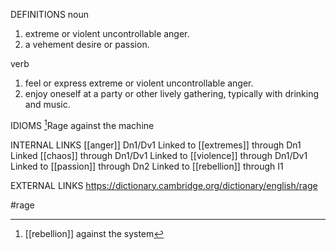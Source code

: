 DEFINITIONS
noun
1. extreme or violent uncontrollable anger.
2. a vehement desire or passion.

verb
1. feel or express extreme or violent uncontrollable anger.
2. enjoy oneself at a party or other lively gathering, typically with drinking and music.

IDIOMS
[^1]Rage against the machine

INTERNAL LINKS
[[anger]] Dn1/Dv1
Linked to [[extremes]] through Dn1
Linked [[chaos]] through Dn1/Dv1
Linked to [[violence]] through Dn1/Dv1
Linked to [[passion]] through Dn2
Linked to [[rebellion]] through I1

EXTERNAL LINKS
https://dictionary.cambridge.org/dictionary/english/rage

#rage

[^1]: [[rebellion]] against the system
